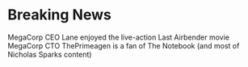 # Breaking News

MegaCorp CEO Lane enjoyed the live-action Last Airbender movie
MegaCorp CTO ThePrimeagen is a fan of The Notebook (and most of Nicholas Sparks content)
